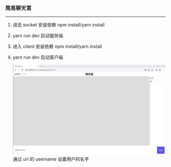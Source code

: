 ### 简易聊天室

---

1. 进去 socket 安装依赖 npm install/yarn install

2. yarn run dev 启动服务端

3. 进入 client 安装依赖 npm install/yarn install

4. yarn run dev 启动客户端

   ![image](https://github.com/gostlin/ChattingRoom/blob/master/mdimage/chattingrom.jpg?raw=true)
   通过 url 的 username 设置用户的名字
